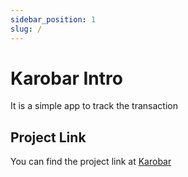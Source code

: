 ```yaml
---
sidebar_position: 1
slug: /
---
```


# Karobar Intro

It is a simple app to track the transaction

## Project Link

You can find the project link at [Karobar](https://github.com/aistha11/karobar)
